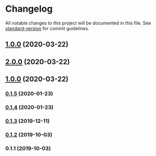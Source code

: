 # Changelog

All notable changes to this project will be documented in this file. See [standard-version](https://github.com/conventional-changelog/standard-version) for commit guidelines.

## [1.0.0](https://github.com/GX-mobgeek/extensor/compare/v2.0.0...v1.0.0) (2020-03-22)

## [2.0.0](https://github.com/GX-mobgeek/extensor/compare/v1.0.0...v2.0.0) (2020-03-22)

## [1.0.0](https://github.com/GX-mobgeek/extensor/compare/v0.1.5...v1.0.0) (2020-03-22)

### [0.1.5](https://github.com/GX-mobgeek/extensor/compare/v0.1.4...v0.1.5) (2020-01-23)

### [0.1.4](https://github.com/GX-mobgeek/extensor/compare/v0.1.3...v0.1.4) (2020-01-23)

### [0.1.3](https://github.com/GX-mobgeek/extensor/compare/v0.1.2...v0.1.3) (2019-12-11)

### [0.1.2](https://github.com/GX-mobgeek/extensor/compare/v0.1.1...v0.1.2) (2019-10-03)

### 0.1.1 (2019-10-03)
